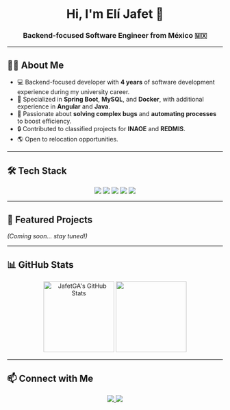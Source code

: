 <!-- Profile Header -->
<h1 align="center">Hi, I'm Elí Jafet 👋</h1>
<h3 align="center">Backend-focused Software Engineer from México 🇲🇽</h3>

---

## 🧑‍💻 About Me
- 💻 Backend-focused developer with **4 years** of software development experience during my university career.  
- 🔧 Specialized in **Spring Boot**, **MySQL**, and **Docker**, with additional experience in **Angular** and **Java**.  
- 🐛 Passionate about **solving complex bugs** and **automating processes** to boost efficiency.  
- 🔒 Contributed to classified projects for **INAOE** and **REDMIS**.  
- 🌎 Open to relocation opportunities.  

---

## 🛠️ Tech Stack
<p align="center">
  <img src="https://img.shields.io/badge/Java-%23ED8B00.svg?style=for-the-badge&logo=java&logoColor=white"/>
  <img src="https://img.shields.io/badge/Spring%20Boot-%236DB33F.svg?style=for-the-badge&logo=springboot&logoColor=white"/>
  <img src="https://img.shields.io/badge/MySQL-%2300f.svg?style=for-the-badge&logo=mysql&logoColor=white"/>
  <img src="https://img.shields.io/badge/Docker-%230db7ed.svg?style=for-the-badge&logo=docker&logoColor=white"/>
  <img src="https://img.shields.io/badge/Angular-%23DD0031.svg?style=for-the-badge&logo=angular&logoColor=white"/>
</p>

---

## 📌 Featured Projects  
*(Coming soon... stay tuned!)*  

---

## 📊 GitHub Stats
<p align="center">
  <img src="https://streak-stats.demolab.com?user=JafetGA&theme=tokyonight" alt="JafetGA's GitHub Stats" height="165"/>
  <img src="https://github-readme-stats.vercel.app/api/top-langs/?username=JafetGA&layout=compact&theme=tokyonight" height="165"/>
</p>

---

## 📫 Connect with Me
<p align="center">
  <a href="https://www.linkedin.com/in/elí-jafet" target="_blank">
    <img src="https://img.shields.io/badge/LinkedIn-Elí%20Jafet-blue?style=for-the-badge&logo=linkedin"/>
  </a>
  <a href="mailto:eli.jafet.ga@gmail.com">
    <img src="https://img.shields.io/badge/Email-eli.jafet.ga%40gmail.com-red?style=for-the-badge&logo=gmail&logoColor=white"/>
  </a>
</p>
